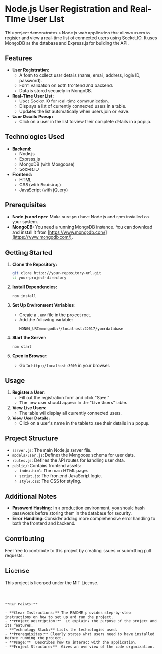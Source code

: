 # Node.js User Registration and Real-Time User List

This project demonstrates a Node.js web application that allows users to register and view a real-time list of connected users using Socket.IO. It uses MongoDB as the database and Express.js for building the API.

## Features

- **User Registration:**
    - A form to collect user details (name, email, address, login ID, password).
    - Form validation on both frontend and backend.
    - Data is stored securely in MongoDB.
- **Real-Time User List:**
    - Uses Socket.IO for real-time communication.
    - Displays a list of currently connected users in a table.
    - Updates the list automatically when users join or leave.
- **User Details Popup:**
    - Click on a user in the list to view their complete details in a popup.

## Technologies Used

- **Backend:**
    - Node.js
    - Express.js
    - MongoDB (with Mongoose)
    - Socket.IO
- **Frontend:**
    - HTML
    - CSS (with Bootstrap)
    - JavaScript (with jQuery)

## Prerequisites

- **Node.js and npm:** Make sure you have Node.js and npm installed on your system.
- **MongoDB:** You need a running MongoDB instance. You can download and install it from [https://www.mongodb.com/](https://www.mongodb.com/).

## Getting Started

1. **Clone the Repository:**
   ```bash
   git clone https://your-repository-url.git
   cd your-project-directory
   ```

2. **Install Dependencies:**
   ```bash
   npm install
   ```

3. **Set Up Environment Variables:**
   - Create a `.env` file in the project root.
   - Add the following variable:
     ```
     MONGO_URI=mongodb://localhost:27017/yourdatabase 
     ```

4. **Start the Server:**
   ```bash
   npm start 
   ```

5. **Open in Browser:**
   - Go to `http://localhost:3000` in your browser.

## Usage

1. **Register a User:**
   - Fill out the registration form and click "Save."
   - The new user should appear in the "Live Users" table.
2. **View Live Users:**
   - The table will display all currently connected users.
3. **View User Details:**
   - Click on a user's name in the table to see their details in a popup.

## Project Structure

- `server.js`: The main Node.js server file.
- `models/user.js`: Defines the Mongoose schema for user data.
- `routes.js`: Defines the API routes for handling user data.
- `public/`: Contains frontend assets:
    - `index.html`: The main HTML page.
    - `script.js`: The frontend JavaScript logic.
    - `style.css`: The CSS for styling.

## Additional Notes

- **Password Hashing:** In a production environment, you should hash passwords before storing them in the database for security.
- **Error Handling:** Consider adding more comprehensive error handling to both the frontend and backend.

## Contributing

Feel free to contribute to this project by creating issues or submitting pull requests.

## License

This project is licensed under the MIT License.
```



**Key Points:**

- **Clear Instructions:** The README provides step-by-step instructions on how to set up and run the project.
- **Project Description:**  It explains the purpose of the project and its features.
- **Technology Stack:** Lists the technologies used.
- **Prerequisites:** Clearly states what users need to have installed before running the project.
- **Usage:**  Describes how to interact with the application.
- **Project Structure:**  Gives an overview of the code organization.

